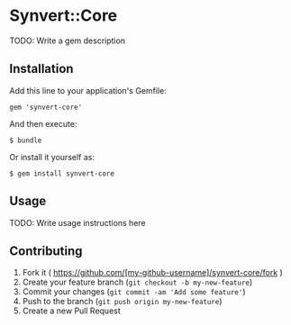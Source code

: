 # Synvert::Core

TODO: Write a gem description

## Installation

Add this line to your application's Gemfile:

    gem 'synvert-core'

And then execute:

    $ bundle

Or install it yourself as:

    $ gem install synvert-core

## Usage

TODO: Write usage instructions here

## Contributing

1. Fork it ( https://github.com/[my-github-username]/synvert-core/fork )
2. Create your feature branch (`git checkout -b my-new-feature`)
3. Commit your changes (`git commit -am 'Add some feature'`)
4. Push to the branch (`git push origin my-new-feature`)
5. Create a new Pull Request
